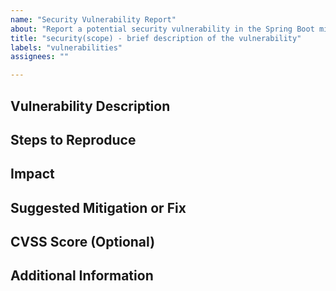 ```yaml
---
name: "Security Vulnerability Report"
about: "Report a potential security vulnerability in the Spring Boot microservice repository"
title: "security(scope) - brief description of the vulnerability"
labels: "vulnerabilities"
assignees: ""

---
```


## Vulnerability Description
<!-- A clear and detailed description of the potential security vulnerability. Include any identified weaknesses, attack vectors, or issues that could compromise the system. -->

## Steps to Reproduce
<!-- 
1. Step 1
2. Step 2
3. Step 3
 -->

## Impact
<!-- Describe the potential impact of the vulnerability. What could be compromised (e.g., data, system access, etc.)? -->

## Suggested Mitigation or Fix
<!-- If known, provide any suggestions for mitigating the vulnerability or fixing the issue. -->

## CVSS Score (Optional)
<!-- If you are aware of the Common Vulnerability Scoring System (CVSS) score, please include it to help assess the severity. -->

## Additional Information
<!-- Any additional information, screenshots, or references to external sources (e.g., CVE links, research articles) that may assist in fixing or further analyzing the issue. -->
